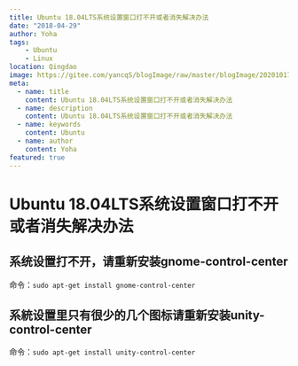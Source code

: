 ```yaml
---
title: Ubuntu 18.04LTS系统设置窗口打不开或者消失解决办法
date: "2018-04-29"
author: Yoha
tags:
    - Ubuntu
    - Linux
location: Qingdao
image: https://gitee.com/yancqS/blogImage/raw/master/blogImage/20201017234336.png
meta:
  - name: title
    content: Ubuntu 18.04LTS系统设置窗口打不开或者消失解决办法
  - name: description
    content: Ubuntu 18.04LTS系统设置窗口打不开或者消失解决办法
  - name: keywords
    content: Ubuntu
  - name: author
    content: Yoha
featured: true
---
```

# Ubuntu 18.04LTS系统设置窗口打不开或者消失解决办法

## 系统设置打不开，请重新安装gnome-control-center

命令：`sudo apt-get install gnome-control-center`

## 系統设置里只有很少的几个图标请重新安装unity-control-center

命令：`sudo apt-get install unity-control-center`

<comment />